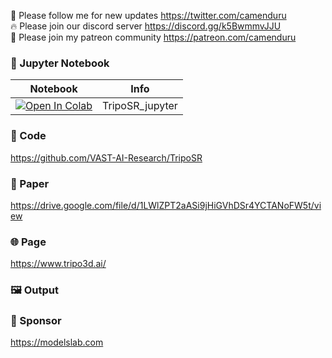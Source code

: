 🐣 Please follow me for new updates https://twitter.com/camenduru <br />
🔥 Please join our discord server https://discord.gg/k5BwmmvJJU <br />
🥳 Please join my patreon community https://patreon.com/camenduru <br />

### 🍊 Jupyter Notebook

| Notebook | Info
| --- | --- |
[![Open In Colab](https://colab.research.google.com/assets/colab-badge.svg)](https://colab.research.google.com/github/camenduru/TripoSR-jupyter/blob/main/TripoSR_gradio_jupyter.ipynb) | TripoSR_jupyter

### 🧬 Code
https://github.com/VAST-AI-Research/TripoSR

### 📄 Paper
https://drive.google.com/file/d/1LWlZPT2aASi9jHiGVhDSr4YCTANoFW5t/view

### 🌐 Page
https://www.tripo3d.ai/

### 🖼 Output


### 🏢 Sponsor
https://modelslab.com
